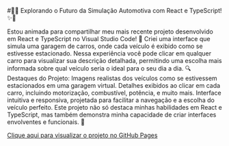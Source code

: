 #🚗✨ Explorando o Futuro da Simulação Automotiva com React e TypeScript! ✨🚗

Estou animada para compartilhar meu mais recente projeto desenvolvido em React e TypeScript no Visual Studio Code! 🌟
Criei uma interface que simula uma garagem de carros, onde cada veículo é exibido como se estivesse estacionado. Nessa experiência você pode clicar em qualquer carro para visualizar sua descrição detalhada, permitindo uma escolha mais informada sobre qual veículo seria o ideal para o seu dia a dia.
🔍 Destaques do Projeto:
Imagens realistas dos veículos como se estivessem estacionados em uma garagem virtual.
Detalhes exibidos ao clicar em cada carro, incluindo motorização, combustível, potência, e muito mais.
Interface intuitiva e responsiva, projetada para facilitar a navegação e a escolha do veículo perfeito.
Este projeto não só destaca minhas habilidades em React e TypeScript, mas também demonstra minha capacidade de criar interfaces envolventes e funcionais. 🚀

<a href="https://priscilaroverssi.github.io/projetogaragem"> Clique aqui para visualizar o projeto no GitHub Pages 
